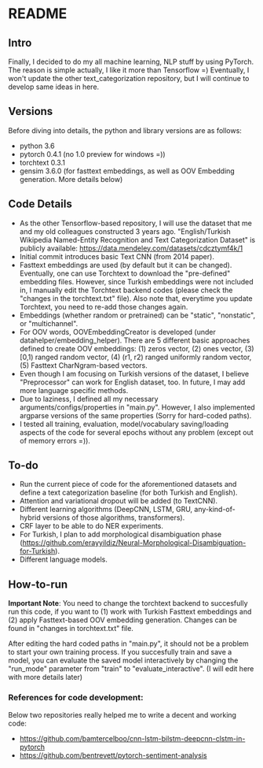 # README 

## Intro

Finally, I decided to do my all machine learning, NLP stuff by using PyTorch. The reason is simple actually, I like it more than Tensorflow =) 
Eventually, I won't update the other text_categorization repository, but I will continue to develop same ideas in here. 

## Versions

Before diving into details, the python and library versions are as follows: 

- python 3.6
- pytorch 0.4.1 (no 1.0 preview for windows =))
- torchtext 0.3.1
- gensim 3.6.0 (for fasttext embeddings, as well as OOV Embedding generation. More details below)

## Code Details

- As the other Tensorflow-based repository, I will use the dataset that me and my old colleagues constructed 3 years ago. "English/Turkish Wikipedia Named-Entity Recognition and Text Categorization Dataset" is publicly available: https://data.mendeley.com/datasets/cdcztymf4k/1
- Initial commit introduces basic Text CNN (from 2014 paper). 
- Fasttext embeddings are used (by default but it can be changed). Eventually, one can use Torchtext to download the "pre-defined" embedding files. However, since Turkish embeddings were not included in, I manually edit the Torchtext backend codes (please check the "changes in the torchtext.txt" file). Also note that, everytime you update Torchtext, you need to re-add those changes again.
- Embeddings (whether random or pretrained) can be "static", "nonstatic", or "multichannel".
- For OOV words, OOVEmbeddingCreator is developed (under datahelper/embedding_helper). There are 5 different basic approaches defined to create OOV embeddings: (1) zeros vector, (2) ones vector, (3) [0,1) ranged random vector, (4) (r1, r2) ranged uniformly random vector, (5) Fasttext CharNgram-based vectors.
- Even though I am focusing on Turkish versions of the dataset, I believe "Preprocessor" can work for English dataset, too. In future, I may add more language specific methods. 
- Due to laziness, I defined all my necessary arguments/configs/properties in "main.py". However, I also implemented argparse versions of the same properties (Sorry for hard-coded paths).
- I tested all training, evaluation, model/vocabulary saving/loading aspects of the code for several epochs without any problem (except out of memory errors =)).

## To-do 

- Run the current piece of code for the aforementioned datasets and define a text categorization baseline (for both Turkish and English).
- Attention and variational dropout will be added (to TextCNN).
- Different learning algorithms (DeepCNN, LSTM, GRU, any-kind-of-hybrid versions of those algorithms, transformers).
- CRF layer to be able to do NER experiments.
- For Turkish, I plan to add morphological disambiguation phase (https://github.com/erayyildiz/Neural-Morphological-Disambiguation-for-Turkish). 
- Different language models.

## How-to-run

**Important Note**: You need to change the torchtext backend to succesfully run this code, if you want to (1) work with Turkish Fasttext embeddings and (2) apply Fasttext-based OOV embedding generation. Changes can be found in "changes in torchtext.txt" file. 

After editing the hard coded paths in "main.py", it should not be a problem to start your own training process. 
If you succesfully train and save a model, you can evaluate the saved model interactively by changing the "run_mode" parameter from "train" to "evaluate_interactive". 
(I will edit here with more details later)

### References for code development: 
Below two repositories really helped me to write a decent and working code:
- https://github.com/bamtercelboo/cnn-lstm-bilstm-deepcnn-clstm-in-pytorch
- https://github.com/bentrevett/pytorch-sentiment-analysis

